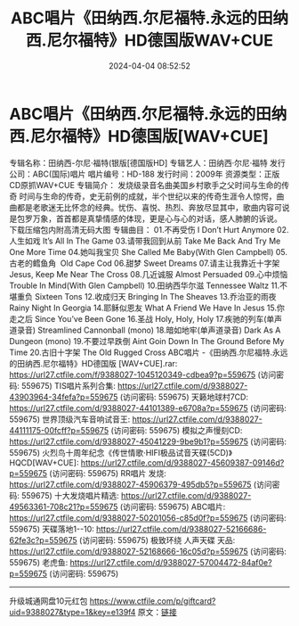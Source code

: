 ﻿---
title: ABC唱片《田纳西.尔尼福特.永远的田纳西.尼尔福特》HD德国版WAV+CUE
date: 2024-04-04 08:52:52
categories: 外语音乐
tags: 外语音乐
---
# ABC唱片《田纳西.尔尼福特.永远的田纳西.尼尔福特》HD德国版[WAV+CUE]

专辑名称：田纳西-尔尼·福特(银版[德国版HD]
专辑艺人：田纳西·尔尼·福特
发行公司：ABC(国际)唱片
唱片编号：HD-188
发行时间：2009年
资源类型：正版CD原抓WAV+CUE
专辑简介：
发烧级录音名曲美国乡村歌手之父时间与生命的传奇
时间与生命的传奇，史无前例的成就，半个世纪以来的传奇生涯令人惊愕，曲曲都是老歌迷无比怀念的经典。忧伤、喜悦、热烈、奔放尽显其中，歌曲内容可说是包罗万象，首首都是真挚情感的体现，更是心与心的对话，感人肺腑的诉说。
下载压缩包内附高清无码大图
专辑曲目：
01.不再受伤 I Don’t Hurt Anymore
02.人生如戏 It’s All In The Game
03.请带我回到从前 Take Me Back And Try Me One More Time
04.她叫我宝贝 She Called Me Baby(With Glen Campbell)
05.古老的鳕鱼角  Old Cape Cod
06.甜梦 Sweet Dreams
07.请主让我靠近十字架 Jesus, Keep Me Near The Cross
08.几近诚服 Almost Persuaded
09.心中烦恼 Trouble In Mind(With Glen Campbell)
10.田纳西华尔滋 Tennessee Waltz
11.不堪重负 Sixteen Tons
12.收成归天 Bringing In The Sheaves
13.乔治亚的雨夜 Rainy Night In Georgia
14.耶稣似恩友 What A Friend We Have In Jesus
15.你走之后 Since You’ve Been Gone
16.圣战 Holy, Holy, Holy
17.疾驰的列车(单声道录音) Streamlined Cannonball (mono)
18.暗如地牢(单声道录音) Dark As A Dungeon (mono)
19.不要过早跌倒 Aint Goin Down In The Ground Before My
Time
20.古旧十字架 The Old Rugged Cross
ABC唱片 -《田纳西.尔尼福特.永远的田纳西.尼尔福特》HD德国版 [WAV+CUE].rar: https://url27.ctfile.com/f/9388027-1045120349-cdbea9?p=559675
(访问密码: 559675)
TIS唱片系列合集: https://url27.ctfile.com/d/9388027-43903964-34fefa?p=559675
(访问密码: 559675)
天籁地球村7CD: https://url27.ctfile.com/d/9388027-44101389-e6708a?p=559675
(访问密码: 559675)
世界顶级汽车音响试音王: https://url27.ctfile.com/d/9388027-44111175-00fcff?p=559675
(访问密码: 559675)
模拟之声慢刻CD: https://url27.ctfile.com/d/9388027-45041229-9be9b1?p=559675
(访问密码: 559675)
火烈鸟十周年纪念《传世情歌·HIFI极品试音天碟(5CD)》HQCD[WAV+CUE]: https://url27.ctfile.com/d/9388027-45609387-09146d?p=559675
(访问密码: 559675)
RR唱片 发烧: https://url27.ctfile.com/d/9388027-45906379-495db5?p=559675
(访问密码: 559675)
十大发烧唱片精选: https://url27.ctfile.com/d/9388027-49563361-708c21?p=559675
(访问密码: 559675)
ABC唱片: https://url27.ctfile.com/d/9388027-50201056-c85d0f?p=559675
(访问密码: 559675)
天碟落地1--10: https://url27.ctfile.com/d/9388027-52166686-62fe3c?p=559675
(访问密码: 559675)
极致环绕 人声天碟 天品: https://url27.ctfile.com/d/9388027-52168666-16c05d?p=559675
(访问密码: 559675)
老虎鱼: https://url27.ctfile.com/d/9388027-57004472-84af0e?p=559675
(访问密码: 559675)
**********************************************************
升级城通网盘10元红包 https://www.ctfile.com/p/giftcard?uid=9388027&type=1&key=e139f4
原文：[链接](https://blog.sina.com.cn/s/blog_1647c7e76010314za.html)